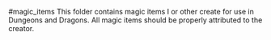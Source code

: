 #magic_items
This folder contains magic items I or other create for use in Dungeons and Dragons. All magic items should be properly attributed to the creator.
